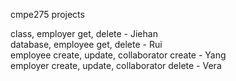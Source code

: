 cmpe275 projects

class, employer get, delete - Jiehan  
database, employee get, delete - Rui  
employee create, update, collaborator create - Yang  
employer create, update, collaborator delete - Vera  
